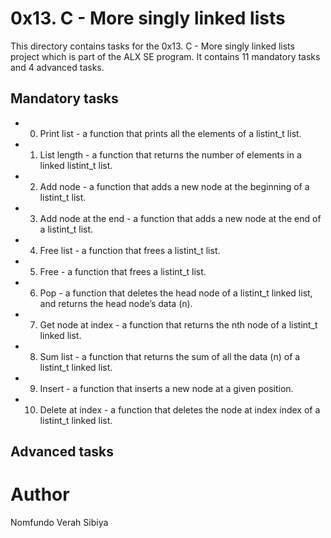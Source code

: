 # 0x13. C - More singly linked lists

This directory contains tasks for the 0x13. C - More singly linked lists project which is part of the ALX SE program. It contains 11 mandatory tasks and 4 advanced tasks.

## Mandatory tasks
+ 0. Print list - a function that prints all the elements of a listint_t list.
+ 1. List length - a function that returns the number of elements in a linked listint_t list.
+ 2. Add node - a function that adds a new node at the beginning of a listint_t list.
+ 3. Add node at the end - a function that adds a new node at the end of a listint_t list.
+ 4. Free list - a function that frees a listint_t list.
+ 5. Free - a function that frees a listint_t list.
+ 6. Pop - a function that deletes the head node of a listint_t linked list, and returns the head node’s data (n).
+ 7. Get node at index - a function that returns the nth node of a listint_t linked list.
+ 8. Sum list - a function that returns the sum of all the data (n) of a listint_t linked list.
+ 9. Insert - a function that inserts a new node at a given position.
+ 10. Delete at index - a function that deletes the node at index index of a listint_t linked list.

## Advanced tasks


# Author
Nomfundo Verah Sibiya
